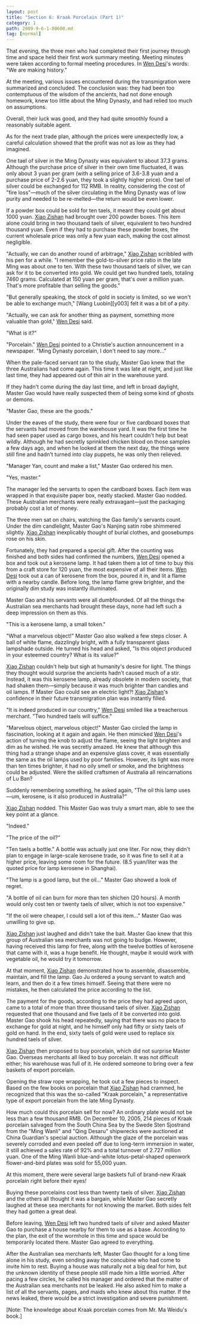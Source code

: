 ```yaml
---
layout: post
title: "Section 6: Kraak Porcelain (Part 1)"
category: 1
path: 2009-9-6-1-00600.md
tag: [normal]
---
```


That evening, the three men who had completed their first journey through time and space held their first work summary meeting. Meeting minutes were taken according to formal meeting procedures. In [Wen Desi][y002]'s words: "We are making history."

At the meeting, various issues encountered during the transmigration were summarized and concluded. The conclusion was: they had been too contemptuous of the wisdom of the ancients, had not done enough homework, knew too little about the Ming Dynasty, and had relied too much on assumptions.

Overall, their luck was good, and they had quite smoothly found a reasonably suitable agent.

As for the next trade plan, although the prices were unexpectedly low, a careful calculation showed that the profit was not as low as they had imagined.

One tael of silver in the Ming Dynasty was equivalent to about 37.3 grams. Although the purchase price of silver in their own time fluctuated, it was only about 3 yuan per gram (with a selling price of 3.6-3.8 yuan and a purchase price of 2-2.6 yuan, they took a slightly higher price). One tael of silver could be exchanged for 112 RMB. In reality, considering the cost of "fire loss"—much of the silver circulating in the Ming Dynasty was of low purity and needed to be re-melted—the return would be even lower.

If a powder box could be sold for ten taels, it meant they could get about 1000 yuan. [Xiao Zishan][y001] had brought over 200 powder boxes. This item alone could bring in two thousand taels of silver, equivalent to two hundred thousand yuan. Even if they had to purchase these powder boxes, the current wholesale price was only a few yuan each, making the cost almost negligible.

"Actually, we can do another round of arbitrage," [Xiao Zishan][y001] scribbled with his pen for a while. "I remember the gold-to-silver price ratio in the late Ming was about one to ten. With these two thousand taels of silver, we can ask for it to be converted into gold. We could get two hundred taels, totaling 7460 grams. Calculated at 150 yuan per gram, that's over a million yuan. That's more profitable than selling the goods."

"But generally speaking, the stock of gold in society is limited, so we won't be able to exchange much," [Wang Luobin][y003] felt it was a bit of a pity.

"Actually, we can ask for another thing as payment, something more valuable than gold," [Wen Desi][y002] said.

"What is it?"

"Porcelain." [Wen Desi][y002] pointed to a Christie's auction announcement in a newspaper. "Ming Dynasty porcelain, I don't need to say more..."

When the pale-faced servant ran to the study, Master Gao knew that the three Australians had come again. This time it was late at night, and just like last time, they had appeared out of thin air in the warehouse yard.

If they hadn't come during the day last time, and left in broad daylight, Master Gao would have really suspected them of being some kind of ghosts or demons.

"Master Gao, these are the goods."

Under the eaves of the study, there were four or five cardboard boxes that the servants had moved from the warehouse yard. It was the first time he had seen paper used as cargo boxes, and his heart couldn't help but beat wildly. Although he had secretly sprinkled chicken blood on those samples a few days ago, and when he looked at them the next day, the things were still fine and hadn't turned into clay puppets, he was only then relieved.

"Manager Yan, count and make a list," Master Gao ordered his men.

"Yes, master."

The manager led the servants to open the cardboard boxes. Each item was wrapped in that exquisite paper box, neatly stacked. Master Gao nodded. These Australian merchants were really extravagant—just the packaging probably cost a lot of money.

The three men sat on chairs, watching the Gao family's servants count. Under the dim candlelight, Master Gao's Nanjing satin robe shimmered slightly. [Xiao Zishan][y001] inexplicably thought of burial clothes, and goosebumps rose on his skin.

Fortunately, they had prepared a special gift. After the counting was finished and both sides had confirmed the numbers, [Wen Desi][y002] opened a box and took out a kerosene lamp. It had taken them a lot of time to buy this from a craft store for 120 yuan, the most expensive of all their items. [Wen Desi][y002] took out a can of kerosene from the box, poured it in, and lit a flame with a nearby candle. Before long, the lamp flame grew brighter, and the originally dim study was instantly illuminated.

Master Gao and his servants were all dumbfounded. Of all the things the Australian sea merchants had brought these days, none had left such a deep impression on them as this.

"This is a kerosene lamp, a small token."

"What a marvelous object!" Master Gao also walked a few steps closer. A ball of white flame, dazzlingly bright, with a fully transparent glass lampshade outside. He turned his head and asked, "Is this object produced in your esteemed country? What is its value?"

[Xiao Zishan][y001] couldn't help but sigh at humanity's desire for light. The things they thought would surprise the ancients hadn't caused much of a stir. Instead, it was this kerosene lamp, already obsolete in modern society, that had shaken them—simply because it was much brighter than candles and oil lamps. If Master Gao could see an electric light?! [Xiao Zishan][y001]'s confidence in their future transmigration plan was instantly filled.

"It is indeed produced in our country," [Wen Desi][y002] smiled like a treacherous merchant. "Two hundred taels will suffice."

"Marvelous object, marvelous object!" Master Gao circled the lamp in fascination, looking at it again and again. He then mimicked [Wen Desi][y002]'s action of turning the knob to adjust the flame, seeing the light brighten and dim as he wished. He was secretly amazed. He knew that although this thing had a strange shape and an expensive glass cover, it was essentially the same as the oil lamps used by poor families. However, its light was more than ten times brighter, it had no oily smell or smoke, and the brightness could be adjusted. Were the skilled craftsmen of Australia all reincarnations of Lu Ban?

Suddenly remembering something, he asked again, "The oil this lamp uses—um, kerosene, is it also produced in Australia?"

[Xiao Zishan][y001] nodded. This Master Gao was truly a smart man, able to see the key point at a glance.

"Indeed."

"The price of the oil?"

"Ten taels a bottle." A bottle was actually just one liter. For now, they didn't plan to engage in large-scale kerosene trade, so it was fine to sell it at a higher price, leaving some room for the future. (8.5 yuan/liter was the quoted price for lamp kerosene in Shanghai).

"The lamp is a good lamp, but the oil..." Master Gao showed a look of regret.

"A bottle of oil can burn for more than ten shichen (20 hours). A month would only cost ten or twenty taels of silver, which is not too expensive."

"If the oil were cheaper, I could sell a lot of this item..." Master Gao was unwilling to give up.

[Xiao Zishan][y001] just laughed and didn't take the bait. Master Gao knew that this group of Australian sea merchants was not going to budge. However, having received this lamp for free, along with the twelve bottles of kerosene that came with it, was a huge benefit. He thought, maybe it would work with vegetable oil, he would try it tomorrow.

At that moment, [Xiao Zishan][y001] demonstrated how to assemble, disassemble, maintain, and fill the lamp. Gao Ju ordered a young servant to watch and learn, and then do it a few times himself. Seeing that there were no mistakes, he then calculated the price according to the list.

The payment for the goods, according to the price they had agreed upon, came to a total of more than three thousand taels of silver. [Xiao Zishan][y001] requested that one thousand and five taels of it be converted into gold. Master Gao shook his head repeatedly, saying that there was no place to exchange for gold at night, and he himself only had fifty or sixty taels of gold on hand. In the end, sixty taels of gold were used to replace six hundred taels of silver.

[Xiao Zishan][y001] then proposed to buy porcelain, which did not surprise Master Gao. Overseas merchants all liked to buy porcelain. It was not difficult either; his warehouse was full of it. He ordered someone to bring over a few baskets of export porcelain.

Opening the straw rope wrapping, he took out a few pieces to inspect. Based on the few books on porcelain that [Xiao Zishan][y001] had crammed, he recognized that this was the so-called "Kraak porcelain," a representative type of export porcelain from the late Ming Dynasty.

How much could this porcelain sell for now? An ordinary plate would not be less than a few thousand RMB. On December 10, 2005, 214 pieces of Kraak porcelain salvaged from the South China Sea by the Swede Sten Sjostrand from the "Ming Wanli" and "Qing Desaru" shipwrecks were auctioned at China Guardian's special auction. Although the glaze of the porcelain was severely corroded and even peeled off due to long-term immersion in water, it still achieved a sales rate of 92% and a total turnover of 2.727 million yuan. One of the Ming Wanli blue-and-white lotus-petal-shaped openwork flower-and-bird plates was sold for 55,000 yuan.

At this moment, there were several large baskets full of brand-new Kraak porcelain right before their eyes!

Buying these porcelains cost less than twenty taels of silver. [Xiao Zishan][y001] and the others all thought it was a bargain, while Master Gao secretly laughed at these sea merchants for not knowing the market. Both sides felt they had gotten a great deal.

Before leaving, [Wen Desi][y002] left two hundred taels of silver and asked Master Gao to purchase a house nearby for them to use as a base. According to the plan, the exit of the wormhole in this time and space would be temporarily located there. Master Gao agreed to everything.

After the Australian sea merchants left, Master Gao thought for a long time alone in his study, even sending away the concubine who had come to invite him to rest. Buying a house was naturally not a big deal for him, but the unknown identity of these people still made him a little worried. After pacing a few circles, he called his manager and ordered that the matter of the Australian sea merchants not be leaked. He also asked him to make a list of all the servants, pages, and maids who knew about this matter. If the news leaked, there would be a strict investigation and severe punishment.

[Note: The knowledge about Kraak porcelain comes from Mr. Ma Weidu's book.]

[y001]: /characters/y001 "萧子山"
[y002]: /characters/y002 "文德嗣"